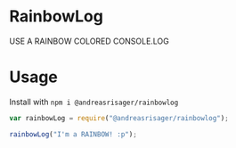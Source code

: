 # RainbowLog
USE A RAINBOW COLORED CONSOLE.LOG

# Usage
Install with `npm i @andreasrisager/rainbowlog`

```javascript
var rainbowLog = require("@andreasrisager/rainbowlog");

rainbowLog("I'm a RAINBOW! :p");
```